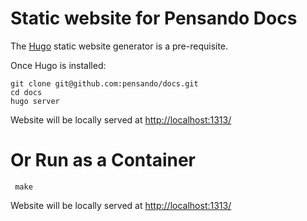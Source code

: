 # Static website for Pensando Docs

The [Hugo](https://gohugo.io/documentation/) static website generator is a pre-requisite.

Once Hugo is installed:
```
git clone git@github.com:pensando/docs.git
cd docs
hugo server
```

Website will be locally served at [http://localhost:1313/](http://localhost:1313/)

# Or Run as a Container

```
 make
```

Website will be locally served at [http://localhost:1313/](http://localhost:1313/)


